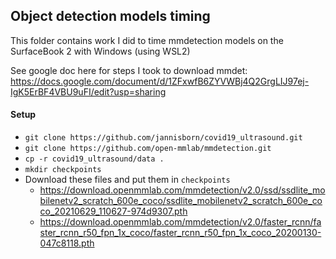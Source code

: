 ## Object detection models timing

This folder contains work I did to time mmdetection models on the SurfaceBook 2 with Windows (using WSL2)

See google doc here for steps I took to download mmdet: https://docs.google.com/document/d/1ZFxwfB6ZYVWBj4Q2GrgLIJ97ej-IgK5ErBF4VBU9uFI/edit?usp=sharing

#### Setup

- `git clone https://github.com/jannisborn/covid19_ultrasound.git`
- `git clone https://github.com/open-mmlab/mmdetection.git`
- `cp -r covid19_ultrasound/data .`
- `mkdir checkpoints`
- Download these files and put them in `checkpoints`
	- https://download.openmmlab.com/mmdetection/v2.0/ssd/ssdlite_mobilenetv2_scratch_600e_coco/ssdlite_mobilenetv2_scratch_600e_coco_20210629_110627-974d9307.pth 
	-  https://download.openmmlab.com/mmdetection/v2.0/faster_rcnn/faster_rcnn_r50_fpn_1x_coco/faster_rcnn_r50_fpn_1x_coco_20200130-047c8118.pth
